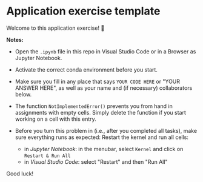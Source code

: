 # Application exercise template 

Welcome to this application exercise! 👋 

**Notes:**

- Open the `.ipynb` file in this repo in Visual Studio Code or in a Browser as Jupyter Notebook. 

- Activate the correct conda environment before you start.

- Make sure you fill in any place that says `YOUR CODE HERE` or "YOUR ANSWER HERE", as well as your name and (if necessary) collaborators below.

- The function `NotImplementedError()` prevents you from hand in assignments with empty cells. Simply delete the function if you start working on a cell with this entry.

- Before you turn this problem in (i.e., after you completed all tasks), make sure everything runs as expected: Restart the kernel and run all cells:
  - in *Jupyter Notebook*: in the menubar, select `Kernel` and click on `Restart & Run All`
  - in *Visual Studio Code*: select "Restart" and then "Run All" 

Good luck!